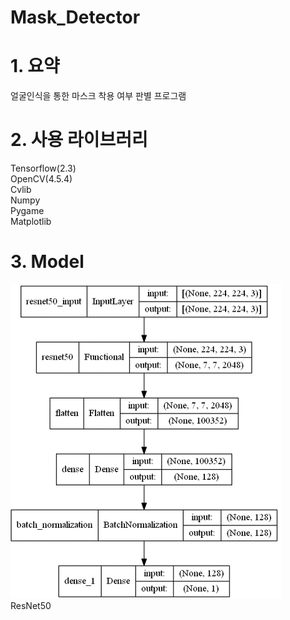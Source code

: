 # Mask_Detector


# 1. 요약
얼굴인식을 통한 마스크 착용 여부 판별 프로그램

# 2. 사용 라이브러리
Tensorflow(2.3)  
OpenCV(4.5.4)  
Cvlib  
Numpy  
Pygame  
Matplotlib  

# 3. Model
![](/images/model.PNG)  
ResNet50

